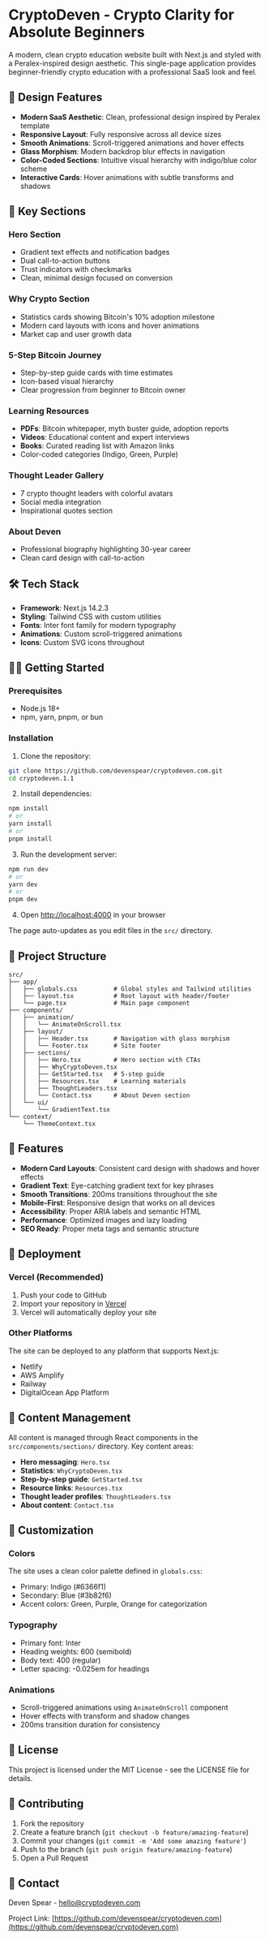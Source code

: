 # CryptoDeven - Crypto Clarity for Absolute Beginners

A modern, clean crypto education website built with Next.js and styled with a Peralex-inspired design aesthetic. This single-page application provides beginner-friendly crypto education with a professional SaaS look and feel.

## 🎨 Design Features

- **Modern SaaS Aesthetic**: Clean, professional design inspired by Peralex template
- **Responsive Layout**: Fully responsive across all device sizes
- **Smooth Animations**: Scroll-triggered animations and hover effects
- **Glass Morphism**: Modern backdrop blur effects in navigation
- **Color-Coded Sections**: Intuitive visual hierarchy with indigo/blue color scheme
- **Interactive Cards**: Hover animations with subtle transforms and shadows

## 🚀 Key Sections

### Hero Section
- Gradient text effects and notification badges
- Dual call-to-action buttons
- Trust indicators with checkmarks
- Clean, minimal design focused on conversion

### Why Crypto Section
- Statistics cards showing Bitcoin's 10% adoption milestone
- Modern card layouts with icons and hover animations
- Market cap and user growth data

### 5-Step Bitcoin Journey
- Step-by-step guide cards with time estimates
- Icon-based visual hierarchy
- Clear progression from beginner to Bitcoin owner

### Learning Resources
- **PDFs**: Bitcoin whitepaper, myth buster guide, adoption reports
- **Videos**: Educational content and expert interviews
- **Books**: Curated reading list with Amazon links
- Color-coded categories (Indigo, Green, Purple)

### Thought Leader Gallery
- 7 crypto thought leaders with colorful avatars
- Social media integration
- Inspirational quotes section

### About Deven
- Professional biography highlighting 30-year career
- Clean card design with call-to-action

## 🛠 Tech Stack

- **Framework**: Next.js 14.2.3
- **Styling**: Tailwind CSS with custom utilities
- **Fonts**: Inter font family for modern typography
- **Animations**: Custom scroll-triggered animations
- **Icons**: Custom SVG icons throughout

## 🏃‍♂️ Getting Started

### Prerequisites
- Node.js 18+ 
- npm, yarn, pnpm, or bun

### Installation

1. Clone the repository:
```bash
git clone https://github.com/devenspear/cryptodeven.com.git
cd cryptodeven.1.1
```

2. Install dependencies:
```bash
npm install
# or
yarn install
# or
pnpm install
```

3. Run the development server:
```bash
npm run dev
# or
yarn dev
# or
pnpm dev
```

4. Open [http://localhost:4000](http://localhost:4000) in your browser

The page auto-updates as you edit files in the `src/` directory.

## 📁 Project Structure

```
src/
├── app/
│   ├── globals.css          # Global styles and Tailwind utilities
│   ├── layout.tsx           # Root layout with header/footer
│   └── page.tsx             # Main page component
├── components/
│   ├── animation/
│   │   └── AnimateOnScroll.tsx
│   ├── layout/
│   │   ├── Header.tsx       # Navigation with glass morphism
│   │   └── Footer.tsx       # Site footer
│   ├── sections/
│   │   ├── Hero.tsx         # Hero section with CTAs
│   │   ├── WhyCryptoDeven.tsx
│   │   ├── GetStarted.tsx   # 5-step guide
│   │   ├── Resources.tsx    # Learning materials
│   │   ├── ThoughtLeaders.tsx
│   │   └── Contact.tsx      # About Deven section
│   └── ui/
│       └── GradientText.tsx
└── context/
    └── ThemeContext.tsx
```

## 🎯 Features

- **Modern Card Layouts**: Consistent card design with shadows and hover effects
- **Gradient Text**: Eye-catching gradient text for key phrases
- **Smooth Transitions**: 200ms transitions throughout the site
- **Mobile-First**: Responsive design that works on all devices
- **Accessibility**: Proper ARIA labels and semantic HTML
- **Performance**: Optimized images and lazy loading
- **SEO Ready**: Proper meta tags and semantic structure

## 🚀 Deployment

### Vercel (Recommended)
1. Push your code to GitHub
2. Import your repository in [Vercel](https://vercel.com)
3. Vercel will automatically deploy your site

### Other Platforms
The site can be deployed to any platform that supports Next.js:
- Netlify
- AWS Amplify
- Railway
- DigitalOcean App Platform

## 📝 Content Management

All content is managed through React components in the `src/components/sections/` directory. Key content areas:

- **Hero messaging**: `Hero.tsx`
- **Statistics**: `WhyCryptoDeven.tsx`
- **Step-by-step guide**: `GetStarted.tsx`
- **Resource links**: `Resources.tsx`
- **Thought leader profiles**: `ThoughtLeaders.tsx`
- **About content**: `Contact.tsx`

## 🎨 Customization

### Colors
The site uses a clean color palette defined in `globals.css`:
- Primary: Indigo (#6366f1)
- Secondary: Blue (#3b82f6)
- Accent colors: Green, Purple, Orange for categorization

### Typography
- Primary font: Inter
- Heading weights: 600 (semibold)
- Body text: 400 (regular)
- Letter spacing: -0.025em for headings

### Animations
- Scroll-triggered animations using `AnimateOnScroll` component
- Hover effects with transform and shadow changes
- 200ms transition duration for consistency

## 📄 License

This project is licensed under the MIT License - see the LICENSE file for details.

## 🤝 Contributing

1. Fork the repository
2. Create a feature branch (`git checkout -b feature/amazing-feature`)
3. Commit your changes (`git commit -m 'Add some amazing feature'`)
4. Push to the branch (`git push origin feature/amazing-feature`)
5. Open a Pull Request

## 📧 Contact

Deven Spear - hello@cryptodeven.com

Project Link: [https://github.com/devenspear/cryptodeven.com](https://github.com/devenspear/cryptodeven.com)
